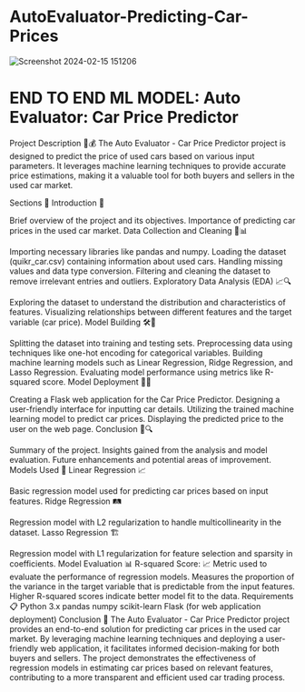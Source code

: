 # AutoEvaluator-Predicting-Car-Prices
![Screenshot 2024-02-15 151206](https://github.com/venkateshneu/AutoEvaluator-Predicting-Car-Prices/assets/141394492/1b72ebda-b78d-472d-a6e0-c7d747078773)

# END TO END ML MODEL: Auto Evaluator: Car Price Predictor

Project Description 🚗💰
The Auto Evaluator - Car Price Predictor project is designed to predict the price of used cars based on various input parameters. It leverages machine learning techniques to provide accurate price estimations, making it a valuable tool for both buyers and sellers in the used car market.

Sections 📝
Introduction 🌟

Brief overview of the project and its objectives.
Importance of predicting car prices in the used car market.
Data Collection and Cleaning 🧹📊

Importing necessary libraries like pandas and numpy.
Loading the dataset (quikr_car.csv) containing information about used cars.
Handling missing values and data type conversion.
Filtering and cleaning the dataset to remove irrelevant entries and outliers.
Exploratory Data Analysis (EDA) 📈🔍

Exploring the dataset to understand the distribution and characteristics of features.
Visualizing relationships between different features and the target variable (car price).
Model Building 🛠️🔢

Splitting the dataset into training and testing sets.
Preprocessing data using techniques like one-hot encoding for categorical variables.
Building machine learning models such as Linear Regression, Ridge Regression, and Lasso Regression.
Evaluating model performance using metrics like R-squared score.
Model Deployment 🚀🌐

Creating a Flask web application for the Car Price Predictor.
Designing a user-friendly interface for inputting car details.
Utilizing the trained machine learning model to predict car prices.
Displaying the predicted price to the user on the web page.
Conclusion 🎉🔍

Summary of the project.
Insights gained from the analysis and model evaluation.
Future enhancements and potential areas of improvement.
Models Used 🤖
Linear Regression 📈

Basic regression model used for predicting car prices based on input features.
Ridge Regression 🛤️

Regression model with L2 regularization to handle multicollinearity in the dataset.
Lasso Regression 🏗️

Regression model with L1 regularization for feature selection and sparsity in coefficients.
Model Evaluation 📊
R-squared Score: 📈
Metric used to evaluate the performance of regression models.
Measures the proportion of the variance in the target variable that is predictable from the input features.
Higher R-squared scores indicate better model fit to the data.
Requirements 📋
Python 3.x
pandas
numpy
scikit-learn
Flask (for web application deployment)
Conclusion 🎉
The Auto Evaluator - Car Price Predictor project provides an end-to-end solution for predicting car prices in the used car market. By leveraging machine learning techniques and deploying a user-friendly web application, it facilitates informed decision-making for both buyers and sellers. The project demonstrates the effectiveness of regression models in estimating car prices based on relevant features, contributing to a more transparent and efficient used car trading process.
